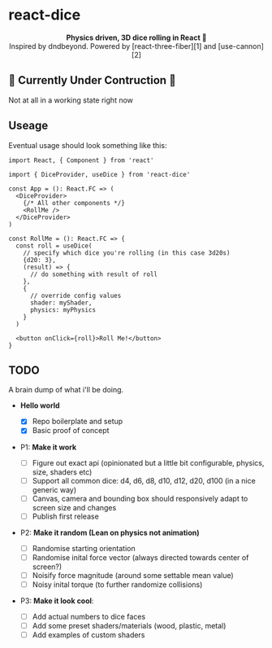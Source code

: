 # react-dice

<div align="center"><strong>Physics driven, 3D dice rolling in React 🎲</strong></div>
<div align="center"> Inspired by dndbeyond. Powered by [react-three-fiber][1] and [use-cannon][2] </div>


## 🚧 Currently Under Contruction 🚧

Not at all in a working state right now

## Useage

Eventual usage should look something like this:

```tsx
import React, { Component } from 'react'

import { DiceProvider, useDice } from 'react-dice'

const App = (): React.FC => (
  <DiceProvider>
    {/* All other components */}
    <RollMe />
  </DiceProvider>
)

const RollMe = (): React.FC => {
  const roll = useDice(
    // specify which dice you're rolling (in this case 3d20s)
    {d20: 3},
    (result) => {
      // do something with result of roll
    },
    {
      // override config values
      shader: myShader,
      physics: myPhysics
    }
  )

  <button onClick={roll}>Roll Me!</button>
}
```

## TODO

A brain dump of what i'll be doing.

- **Hello world**

  - [x] Repo boilerplate and setup
  - [x] Basic proof of concept

- P1: **Make it work**

  - [ ] Figure out exact api (opinionated but a little bit configurable, physics, size, shaders etc)
  - [ ] Support all common dice: d4, d6, d8, d10, d12, d20, d100 (in a nice generic way)
  - [ ] Canvas, camera and bounding box should responsively adapt to screen size and changes
  - [ ] Publish first release

- P2: **Make it random (Lean on physics not animation)**

  - [ ] Randomise starting orientation
  - [ ] Randomise inital force vector (always directed towards center of screen?)
  - [ ] Noisify force magnitude (around some settable mean value)
  - [ ] Noisy inital torque (to further randomize collisions)

- P3: **Make it look cool**:
  - [ ] Add actual numbers to dice faces
  - [ ] Add some preset shaders/materials (wood, plastic, metal)
  - [ ] Add examples of custom shaders

[1]: https://github.com/pmndrs/react-three-fiber
[2]: https://github.com/pmndrs/use-cannon
